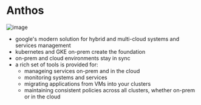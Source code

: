 # Anthos

![image](https://user-images.githubusercontent.com/35857179/81493041-883ff580-92cf-11ea-8fc8-e50188150cba.png)

- google's modern solution for hybrid and multi-cloud systems and services management
- kubernetes and GKE on-prem create the foundation
- on-prem and cloud environments stay in sync
- a rich set of tools is provided for:
    - manageing services on-prem and in the cloud
    - monitoring systems and services
    - migrating applications from VMs into your clusters
    - maintaining consistent policies across all clusters, whether on-prem or in the cloud